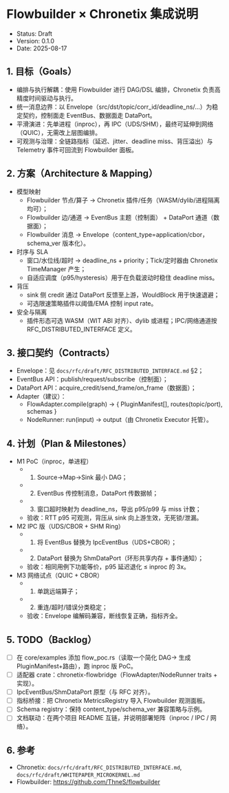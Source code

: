 # Flowbuilder × Chronetix 集成说明

- Status: Draft
- Version: 0.1.0
- Date: 2025-08-17

## 1. 目标（Goals）

- 编排与执行解耦：使用 Flowbuilder 进行 DAG/DSL 编排，Chronetix 负责高精度时间驱动与执行。
- 统一消息边界：以 Envelope（src/dst/topic/corr_id/deadline_ns/...）为稳定契约，控制面走 EventBus、数据面走 DataPort。
- 平滑演进：先单进程（inproc），再 IPC（UDS/SHM），最终可延伸到网络（QUIC），无需改上层图编排。
- 可观测与治理：全链路指标（延迟、jitter、deadline miss、背压溢出）与 Telemetry 事件可回流到 Flowbuilder 面板。

## 2. 方案（Architecture & Mapping）

- 模型映射
  - Flowbuilder 节点/算子 → Chronetix 插件/任务（WASM/dylib/进程隔离均可）；
  - Flowbuilder 边/通道 → EventBus 主题（控制面） + DataPort 通道（数据面）；
  - Flowbuilder 消息 → Envelope（content_type=application/cbor，schema_ver 版本化）。
- 时序与 SLA
  - 窗口/水位线/超时 → deadline_ns + priority；Tick/定时器由 Chronetix TimeManager 产生；
  - 自适应调度（p95/hysteresis）用于在负载波动时稳住 deadline miss。
- 背压
  - sink 侧 credit 通过 DataPort 反馈至上游，WouldBlock 用于快速退避；
  - 可选限速策略插件以阈值/EMA 控制 input rate。
- 安全与隔离
  - 插件形态可选 WASM（WIT ABI 对齐）、dylib 或进程；IPC/网络通道按 RFC_DISTRIBUTED_INTERFACE 定义。

## 3. 接口契约（Contracts）

- Envelope：见 `docs/rfc/draft/RFC_DISTRIBUTED_INTERFACE.md` §2；
- EventBus API：publish/request/subscribe（控制面）；
- DataPort API：acquire_credit/send_frame/on_frame（数据面）；
- Adapter（建议）：
  - FlowAdapter.compile(graph) -> { PluginManifest[], routes(topic/port), schemas }
  - NodeRunner: run(input) -> output（由 Chronetix Executor 托管）。

## 4. 计划（Plan & Milestones）

- M1 PoC（inproc，单进程）
  - 1. Source→Map→Sink 最小 DAG；
  - 2. EventBus 传控制消息，DataPort 传数据帧；
  - 3. 窗口超时映射为 deadline_ns，导出 p95/p99 与 miss 计数；
  - 验收：RTT p95 可观测，背压从 sink 向上游生效，无死锁/泄漏。
- M2 IPC 版（UDS/CBOR + SHM Ring）
  - 1. 将 EventBus 替换为 IpcEventBus（UDS+CBOR）；
  - 2. DataPort 替换为 ShmDataPort（环形共享内存 + 事件通知）；
  - 验收：相同用例下功能等价，p95 延迟退化 ≤ inproc 的 3x。
- M3 网络试点（QUIC + CBOR）
  - 1. 单跳远端算子；
  - 2. 重连/超时/错误分类稳定；
  - 验收：Envelope 编解码兼容，断线恢复正确，指标齐全。

## 5. TODO（Backlog）

- [ ] 在 core/examples 添加 flow_poc.rs（读取一个简化 DAG→ 生成 PluginManifest+路由），跑 inproc 版 PoC。
- [ ] 适配器 crate：chronetix-flowbridge（FlowAdapter/NodeRunner traits + 实现）。
- [ ] IpcEventBus/ShmDataPort 原型（与 RFC 对齐）。
- [ ] 指标桥接：把 Chronetix MetricsRegistry 导入 Flowbuilder 观测面板。
- [ ] Schema registry：保持 content_type/schema_ver 兼容策略与示例。
- [ ] 文档联动：在两个项目 README 互链，并说明部署矩阵（inproc / IPC / 网络）。

## 6. 参考

- Chronetix: `docs/rfc/draft/RFC_DISTRIBUTED_INTERFACE.md`, `docs/rfc/draft/WHITEPAPER_MICROKERNEL.md`
- Flowbuilder: https://github.com/ThneS/flowbuilder
